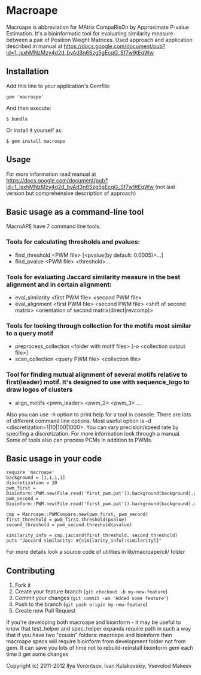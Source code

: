 # Macroape

Macroape is abbreviation for MAtrix CompaRisOn by Approximate P-value Estimation. It's a bioinformatic tool for evaluating similarity measure between a pair of Position Weight Matrices. Used approach and application described in manual at https://docs.google.com/document/pub?id=1_jsxhMNzMzy4d2d_byAd3n6Szg5gEcqG_Sf7w9tEqWw

## Installation

Add this line to your application's Gemfile:

    gem 'macroape'

And then execute:

    $ bundle

Or install it yourself as:

    $ gem install macroape

## Usage
  For more information read manual at https://docs.google.com/document/pub?id=1_jsxhMNzMzy4d2d_byAd3n6Szg5gEcqG_Sf7w9tEqWw (not last version but comprehensive description of approach)

## Basic usage as a command-line tool
  MacroAPE have 7 command line tools:
  
### Tools for calculating thresholds and pvalues:
  * find_threshold \<PWM file\> [\<pvalue(by default: 0.0005)\>...]
  * find_pvalue \<PWM file\> \<threshold\>...
  
### Tools for evaluating Jaccard similarity measure in the best alignment and in certain alignment:
  * eval_similarity \<first PWM file\> \<second PWM file\>
  * eval_alignment \<first PWM file\> \<second PWM file\> \<shift of second matrix\> \<orientation of second matrix(direct|revcomp)\>
  
### Tools for looking through collection for the motifs most similar to a query motif
  * preprocess_collection \<folder with motif files\> [-o \<collection output file\>]
  * scan_collection \<query PWM file\> \<collection file\>
  
### Tool for finding mutual alignment of several motifs relative to first(leader) motif. It's designed to use with sequence_logo to draw logos of clusters
  * align_motifs \<pwm_leader\> \<pwm_2\> \<pwm_3\> ...
  
  Also you can use -h option to print help for a tool in console.
  There are lots of different command line options. Most useful option is -d <discretization=1|10|100|1000>. You can vary precision/speed rate by specifing a discretization. For more information look through a manual.
  Some of tools also can process PCMs in addition to PWMs.

## Basic usage in your code
    require 'macroape'
    background = [1,1,1,1]
    discretization = 10
    pwm_first = Bioinform::PWM.new(File.read('first_pwm.pat')).background(background).discrete(discretization)
    pwm_second = Bioinform::PWM.new(File.read('first_pwm.pat')).background(background).discrete(discretization)
    
    cmp = Macroape::PWMCompare.new(pwm_first, pwm_second)
    first_threshold = pwm_first.threshold(pvalue)
    second_threshold = pwm_second.threshold(pvalue)
    
    similarity_info = cmp.jaccard(first_threshold, second_threshold)
    puts "Jaccard similarity: #{similarity_info[:similarity]}"
    
  For more details look a source code of utilities in lib/macroape/cli/ folder

## Contributing

1. Fork it
2. Create your feature branch (`git checkout -b my-new-feature`)
3. Commit your changes (`git commit -am 'Added some feature'`)
4. Push to the branch (`git push origin my-new-feature`)
5. Create new Pull Request

If you're developing both macroape and bioinform - it may be useful to know that test_helper and spec_helper expands require path in such a way that if you have two "cousin" folders: macroape and bioinform then macroape specs will require bioinform from development folder not from gem. It can save you lots of time not to rebuild-reinstall bioinform gem each time it get some changes

Copyright (c) 2011-2012 Ilya Vorontsov, Ivan Kulakovskiy, Vsevolod Makeev
